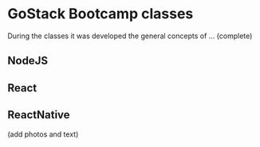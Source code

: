 # GoStack Bootcamp classes

During the classes it was developed the general concepts of ... (complete)

## NodeJS

## React

## ReactNative

(add photos and text)

